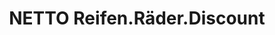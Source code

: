 ---
title: "NETTO Reifen.Räder.Discount"
url: /wiesbaden/netto-reifen-raeder-discount/
shop: Reifen
---